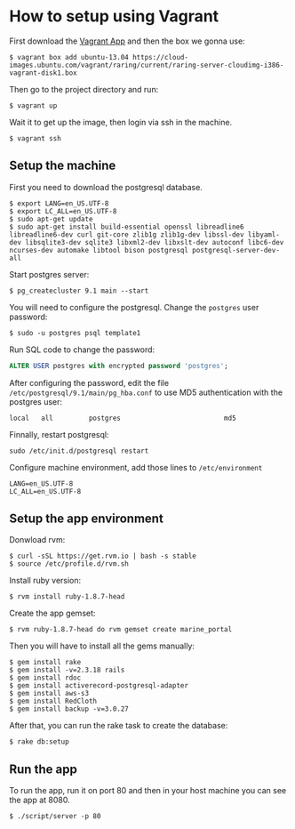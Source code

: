 How to setup using Vagrant
==========================

First download the [Vagrant App](http://www.vagrantup.com/downloads.html) and then the box we gonna use:

```
$ vagrant box add ubuntu-13.04 https://cloud-images.ubuntu.com/vagrant/raring/current/raring-server-cloudimg-i386-vagrant-disk1.box
```

Then go to the project directory and run:

```
$ vagrant up
```

Wait it to get up the image, then login via ssh in the machine.

```
$ vagrant ssh
```

## Setup the machine

First you need to download the postgresql database.

```
$ export LANG=en_US.UTF-8
$ export LC_ALL=en_US.UTF-8
$ sudo apt-get update
$ sudo apt-get install build-essential openssl libreadline6 libreadline6-dev curl git-core zlib1g zlib1g-dev libssl-dev libyaml-dev libsqlite3-dev sqlite3 libxml2-dev libxslt-dev autoconf libc6-dev ncurses-dev automake libtool bison postgresql postgresql-server-dev-all
```

Start postgres server:

```
$ pg_createcluster 9.1 main --start
```

You will need to configure the postgresql. Change the `postgres` user password:

```
$ sudo -u postgres psql template1
```

Run SQL code to change the password:

```sql
ALTER USER postgres with encrypted password 'postgres';
```

After configuring the password, edit the file `/etc/postgresql/9.1/main/pg_hba.conf` to use MD5 authentication with the postgres user:

```
local   all         postgres                          md5
```

Finnally, restart postgresql:

```
sudo /etc/init.d/postgresql restart
```

Configure machine environment, add those lines to `/etc/environment`

```
LANG=en_US.UTF-8
LC_ALL=en_US.UTF-8
```

## Setup the app environment

Donwload rvm:

```
$ curl -sSL https://get.rvm.io | bash -s stable
$ source /etc/profile.d/rvm.sh
```

Install ruby version:

```
$ rvm install ruby-1.8.7-head
```

Create the app gemset:

```
$ rvm ruby-1.8.7-head do rvm gemset create marine_portal
```

Then you will have to install all the gems manually:

```
$ gem install rake
$ gem install -v=2.3.18 rails
$ gem install rdoc
$ gem install activerecord-postgresql-adapter
$ gem install aws-s3
$ gem install RedCloth
$ gem install backup -v=3.0.27
```

After that, you can run the rake task to create the database:

```
$ rake db:setup
```

## Run the app

To run the app, run it on port 80 and then in your host machine you can see the app at 8080.

```
$ ./script/server -p 80
```
